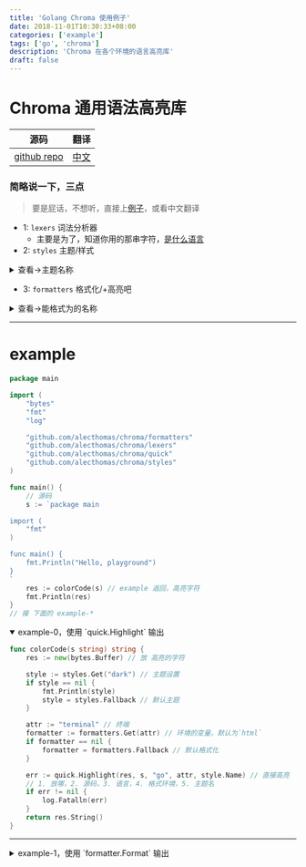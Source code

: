 ```yaml
---
title: 'Golang Chroma 使用例子'
date: 2018-11-01T10:30:33+08:00
categories: ['example']
tags: ['go', 'chroma']
description: 'Chroma 在各个环境的语言高亮库'
draft: false
---
```


# Chroma 通用语法高亮库

| 源码                                                | 翻译                                             |
| --------------------------------------------------- | ------------------------------------------------ |
| [github repo](https://github.com/alecthomas/chroma) | [中文](https://github.com/chinanf-boy/chroma-zh) |

### 简略说一下，三点

> 要是屁话，不想听，直接上[例子](#example)，或看中文翻译

- 1: `lexers` 词法分析器
  - 主要是为了，知道你用的那串字符，[是什么语言](https://github.com/chinanf-boy/chroma-zh#%E6%94%AF%E6%8C%81%E7%9A%84%E8%AF%AD%E8%A8%80)
- 2: `styles` 主题/样式

<details>

<summary> 查看->主题名称 </summary>

```go
[
  abap, algol, algol_nu, arduino, autumn, borland, bw, colorful, dracula, emacs, friendly, fruity, github, igor, lovelace, manni, monokai, monokailight, murphy, native, paraiso-dark, paraiso-light, pastie, perldoc, pygments, rainbow_dash, rrt, solarized-dark, solarized-dark256, solarized-light, swapoff, tango, trac, vim, vsxcode
]
```

</details>

- 3: `formatters` 格式化/+高亮吧

<details>

<summary> 查看->能格式为的名称 </summary>

```go
[ html, json, noop, terminal, terminal16m, terminal256, tokens ]
```

1. chroma lexers

2) chroma styles

3. chroma formatters

</details>

---

# example

```go
package main

import (
	"bytes"
	"fmt"
	"log"

	"github.com/alecthomas/chroma/formatters"
	"github.com/alecthomas/chroma/lexers"
	"github.com/alecthomas/chroma/quick"
	"github.com/alecthomas/chroma/styles"
)

func main() {
    // 源码
	s := `package main

import (
	"fmt"
)

func main() {
	fmt.Println("Hello, playground")
}
`
	res := colorCode(s) // example 返回，高亮字符
	fmt.Println(res)
}
// 接 下面的 example-*
```

<details open>

<summary> <span>example-0，使用 `quick.Highlight` 输出</span> </summary>

```go
func colorCode(s string) string {
	res := new(bytes.Buffer) // 放 高亮的字符

	style := styles.Get("dark") // 主题设置
	if style == nil {
		fmt.Println(style)
		style = styles.Fallback // 默认主题
	}

	attr := "terminal" // 终端
	formatter := formatters.Get(attr) // 环境的变量，默认为`html`
	if formatter == nil {
		formatter = formatters.Fallback // 默认格式化
	}

    err := quick.Highlight(res, s, "go", attr, style.Name) // 直接高亮
    // 1. 放哪，2. 源码，3. 语言，4. 格式环境，5. 主题名
	if err != nil {
		log.Fatalln(err)
	}
	return res.String()
}
```

</details>

---

<details>

<summary> <span>example-1，使用 `formatter.Format` 输出</span> </summary>

```go
func colorCode(s string) string {
	res := new(bytes.Buffer)
	lexer := lexers.Get("go")
	if lexer == nil {
		lexer = lexers.Fallback
	}
	style := styles.Get("dracula")
	if style == nil {
		style = styles.Fallback
	}

	// [html json noop terminal terminal16m terminal256 tokens]
	formatter := formatters.Get("terminal")
	if formatter == nil {
		formatter = formatters.Fallback
	}
	iterator, err := lexer.Tokenise(nil, s) // 拿到迭代器

	err = formatter.Format(res, style, iterator)

	if err != nil {
		log.Fatalln(err)
	}

	return res.String()
}
```

</details>
